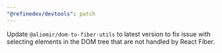 ```yaml
---
"@refinedev/devtools": patch
---
```


Update `@aliemir/dom-to-fiber-utils` to latest version to fix issue with selecting elements in the DOM tree that are not handled by React Fiber.
